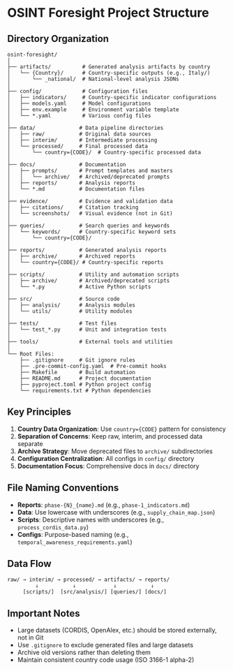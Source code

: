 # OSINT Foresight Project Structure

## Directory Organization

```
osint-foresight/
│
├── artifacts/          # Generated analysis artifacts by country
│   └── {Country}/      # Country-specific outputs (e.g., Italy/)
│       └── _national/  # National-level analysis JSONs
│
├── config/             # Configuration files
│   ├── indicators/     # Country-specific indicator configurations
│   ├── models.yaml     # Model configurations
│   ├── env.example     # Environment variable template
│   └── *.yaml          # Various config files
│
├── data/              # Data pipeline directories
│   ├── raw/           # Original data sources
│   ├── interim/       # Intermediate processing
│   └── processed/     # Final processed data
│       └── country={CODE}/  # Country-specific processed data
│
├── docs/              # Documentation
│   ├── prompts/       # Prompt templates and masters
│   │   └── archive/   # Archived/deprecated prompts
│   ├── reports/       # Analysis reports
│   └── *.md           # Documentation files
│
├── evidence/          # Evidence and validation data
│   ├── citations/     # Citation tracking
│   └── screenshots/   # Visual evidence (not in Git)
│
├── queries/           # Search queries and keywords
│   └── keywords/      # Country-specific keyword sets
│       └── country={CODE}/
│
├── reports/           # Generated analysis reports
│   ├── archive/       # Archived reports
│   └── country={CODE}/ # Country-specific reports
│
├── scripts/           # Utility and automation scripts
│   ├── archive/       # Archived/deprecated scripts
│   └── *.py           # Active Python scripts
│
├── src/               # Source code
│   ├── analysis/      # Analysis modules
│   └── utils/         # Utility modules
│
├── tests/             # Test files
│   └── test_*.py      # Unit and integration tests
│
├── tools/             # External tools and utilities
│
└── Root Files:
    ├── .gitignore     # Git ignore rules
    ├── .pre-commit-config.yaml  # Pre-commit hooks
    ├── Makefile       # Build automation
    ├── README.md      # Project documentation
    ├── pyproject.toml # Python project config
    └── requirements.txt # Python dependencies
```

## Key Principles

1. **Country Data Organization**: Use `country={CODE}` pattern for consistency
2. **Separation of Concerns**: Keep raw, interim, and processed data separate
3. **Archive Strategy**: Move deprecated files to `archive/` subdirectories
4. **Configuration Centralization**: All configs in `config/` directory
5. **Documentation Focus**: Comprehensive docs in `docs/` directory

## File Naming Conventions

- **Reports**: `phase-{N}_{name}.md` (e.g., `phase-1_indicators.md`)
- **Data**: Use lowercase with underscores (e.g., `supply_chain_map.json`)
- **Scripts**: Descriptive names with underscores (e.g., `process_cordis_data.py`)
- **Configs**: Purpose-based naming (e.g., `temporal_awareness_requirements.yaml`)

## Data Flow

```
raw/ → interim/ → processed/ → artifacts/ → reports/
         ↓           ↓            ↓           ↓
     [scripts/]  [src/analysis/] [queries/] [docs/]
```

## Important Notes

- Large datasets (CORDIS, OpenAlex, etc.) should be stored externally, not in Git
- Use `.gitignore` to exclude generated files and large datasets
- Archive old versions rather than deleting them
- Maintain consistent country code usage (ISO 3166-1 alpha-2)
